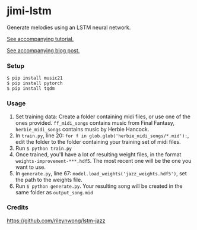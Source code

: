 # jimi-lstm

Generate melodies using an LSTM neural network.

[See accompanying tutorial.](https://towardsdatascience.com/how-to-generate-music-using-a-lstm-neural-network-in-keras-68786834d4c5)

[See accompanying blog post.](https://www.rileynwong.com/blog/2019/2/25/generating-music-with-an-lstm-neural-network)

### Setup
```
$ pip install music21
$ pip install pytorch
$ pip install tqdm
```

### Usage

1. Set training data: Create a folder containing midi files, or use one of the ones provided. `ff_midi_songs` contains music from Final Fantasy, `herbie_midi_songs` contains music by Herbie Hancock. 
2. In `train.py`, line 20: `for f in glob.glob('herbie_midi_songs/*.mid'):`, edit the folder to the folder containing your training set of midi files.
3. Run `$ python train.py`
4. Once trained, you'll have a lot of resulting weight files, in the format `weights-improvement-***.hdf5`. The most recent one will be the one you want to use.
5. In `generate.py`, line 67: `model.load_weights('jazz_weights.hdf5')`, set the path to the weights file.
6. Run `$ python generate.py`. Your resulting song will be created in the same folder as `output_song.mid`

### Credits

https://github.com/rileynwong/lstm-jazz
